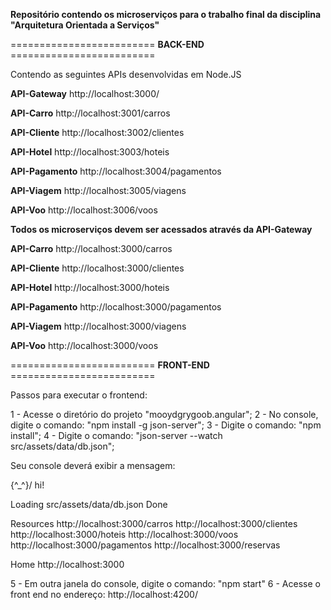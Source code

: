 **Repositório contendo os microserviços para o trabalho final da disciplina "Arquitetura Orientada a Serviços"**

========================= **BACK-END** =========================

Contendo as seguintes APIs desenvolvidas em Node.JS

**API-Gateway** http://localhost:3000/

**API-Carro** http://localhost:3001/carros

**API-Cliente** http://localhost:3002/clientes

**API-Hotel** http://localhost:3003/hoteis

**API-Pagamento** http://localhost:3004/pagamentos

**API-Viagem** http://localhost:3005/viagens

**API-Voo** http://localhost:3006/voos


**Todos os microserviços devem ser acessados através da API-Gateway**


**API-Carro** http://localhost:3000/carros

**API-Cliente** http://localhost:3000/clientes

**API-Hotel** http://localhost:3000/hoteis

**API-Pagamento** http://localhost:3000/pagamentos

**API-Viagem** http://localhost:3000/viagens

**API-Voo** http://localhost:3000/voos


========================= **FRONT-END** =========================

Passos para executar o frontend:

1 - Acesse o diretório do projeto "mooydgrygoob.angular";
2 - No console, digite o comando: "npm install -g json-server";
3 - Digite o comando: "npm install";
4 - Digite o comando: "json-server --watch src/assets/data/db.json";

Seu console deverá exibir a mensagem:

\{^_^}/ hi!

  Loading src/assets/data/db.json
  Done

  Resources
  http://localhost:3000/carros
  http://localhost:3000/clientes
  http://localhost:3000/hoteis
  http://localhost:3000/voos
  http://localhost:3000/pagamentos
  http://localhost:3000/reservas

  Home
  http://localhost:3000

5 - Em outra janela do console, digite o comando: "npm start"
6 - Acesse o front end no endereço: http://localhost:4200/
